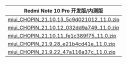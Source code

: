 | Redmi Note 10 Pro  开发版/内测版    |
| ---- |
| [miui_CHOPIN_21.10.13_5c9d021012_11.0.zip](https://hugeota.d.miui.com/21.10.13/miui_CHOPIN_21.10.13_5c9d021012_11.0.zip)    |
| [miui_CHOPIN_21.10.12_032dd9a749_11.0.zip](https://hugeota.d.miui.com/21.10.12/miui_CHOPIN_21.10.12_032dd9a749_11.0.zip)    |
| [miui_CHOPIN_21.10.11_fe1c389f75_11.0.zip](https://hugeota.d.miui.com/21.10.11/miui_CHOPIN_21.10.11_fe1c389f75_11.0.zip)    |
| [miui_CHOPIN_21.9.28_e21b4cd41e_11.0.zip](https://hugeota.d.miui.com/21.9.28/miui_CHOPIN_21.9.28_e21b4cd41e_11.0.zip)    |
| [miui_CHOPIN_21.9.22_47a116a37c_11.0.zip](https://hugeota.d.miui.com/21.9.22/miui_CHOPIN_21.9.22_47a116a37c_11.0.zip)    |
